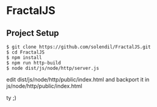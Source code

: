 # FractalJS

## Project Setup

```
$ git clone https://github.com/solendil/FractalJS.git
$ cd FractalJS
$ npm install
$ npm run http-build
$ node dist/js/node/http/server.js
```


edit dist/js/node/http/public/index.html and backport it in js/node/http/public/index.html

ty ;)

